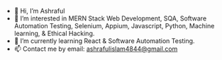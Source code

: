- 👋 Hi, I’m Ashraful
- 👀 I’m interested in MERN Stack Web Development, SQA, Software Automation Testing, Selenium, Appium, Javascript, Python, Machine learning, & Ethical Hacking.
- 🌱 I’m currently learning React & Software Automation Testing.
- 📫 Contact me by email: ashrafulislam4844@gmail.com

<!---
ashraful3885/ashraful3885 is a ✨ special ✨ repository because its `README.md` (this file) appears on your GitHub profile.
You can click the Preview link to take a look at your changes.
--->
